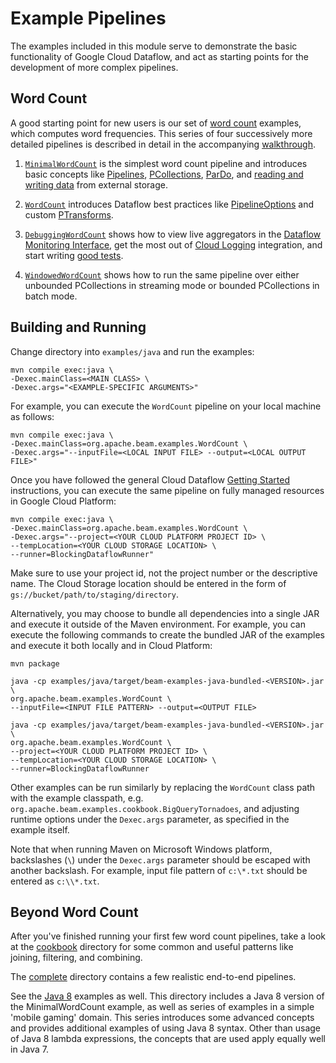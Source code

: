 <!--
    Licensed to the Apache Software Foundation (ASF) under one
    or more contributor license agreements.  See the NOTICE file
    distributed with this work for additional information
    regarding copyright ownership.  The ASF licenses this file
    to you under the Apache License, Version 2.0 (the
    "License"); you may not use this file except in compliance
    with the License.  You may obtain a copy of the License at

      http://www.apache.org/licenses/LICENSE-2.0

    Unless required by applicable law or agreed to in writing,
    software distributed under the License is distributed on an
    "AS IS" BASIS, WITHOUT WARRANTIES OR CONDITIONS OF ANY
    KIND, either express or implied.  See the License for the
    specific language governing permissions and limitations
    under the License.
-->

# Example Pipelines

The examples included in this module serve to demonstrate the basic
functionality of Google Cloud Dataflow, and act as starting points for
the development of more complex pipelines.

## Word Count

A good starting point for new users is our set of
[word count](https://github.com/apache/incubator-beam/blob/master/examples/java/src/main/java/org/apache/beam/examples) examples, which computes word frequencies.  This series of four successively more detailed pipelines is described in detail in the accompanying [walkthrough](https://cloud.google.com/dataflow/examples/wordcount-example).

1. [`MinimalWordCount`](https://github.com/apache/incubator-beam/blob/master/examples/java/src/main/java/org/apache/beam/examples/MinimalWordCount.java) is the simplest word count pipeline and introduces basic concepts like [Pipelines](https://cloud.google.com/dataflow/model/pipelines),
[PCollections](https://cloud.google.com/dataflow/model/pcollection),
[ParDo](https://cloud.google.com/dataflow/model/par-do),
and [reading and writing data](https://cloud.google.com/dataflow/model/reading-and-writing-data) from external storage.

1. [`WordCount`](https://github.com/apache/incubator-beam/blob/master/examples/java/src/main/java/org/apache/beam/examples/WordCount.java) introduces Dataflow best practices like [PipelineOptions](https://cloud.google.com/dataflow/pipelines/constructing-your-pipeline#Creating) and custom [PTransforms](https://cloud.google.com/dataflow/model/composite-transforms).

1. [`DebuggingWordCount`](https://github.com/apache/incubator-beam/blob/master/examples/java/src/main/java/org/apache/beam/examples/DebuggingWordCount.java)
shows how to view live aggregators in the [Dataflow Monitoring Interface](https://cloud.google.com/dataflow/pipelines/dataflow-monitoring-intf), get the most out of
[Cloud Logging](https://cloud.google.com/dataflow/pipelines/logging) integration, and start writing
[good tests](https://cloud.google.com/dataflow/pipelines/testing-your-pipeline).

1. [`WindowedWordCount`](https://github.com/apache/incubator-beam/blob/master/examples/java/src/main/java/org/apache/beam/examples/WindowedWordCount.java) shows how to run the same pipeline over either unbounded PCollections in streaming mode or bounded PCollections in batch mode.

## Building and Running

Change directory into `examples/java` and run the examples:

    mvn compile exec:java \
    -Dexec.mainClass=<MAIN CLASS> \
    -Dexec.args="<EXAMPLE-SPECIFIC ARGUMENTS>"

For example, you can execute the `WordCount` pipeline on your local machine as follows:

    mvn compile exec:java \
    -Dexec.mainClass=org.apache.beam.examples.WordCount \
    -Dexec.args="--inputFile=<LOCAL INPUT FILE> --output=<LOCAL OUTPUT FILE>"

Once you have followed the general Cloud Dataflow
[Getting Started](https://cloud.google.com/dataflow/getting-started) instructions, you can execute
the same pipeline on fully managed resources in Google Cloud Platform:

    mvn compile exec:java \
    -Dexec.mainClass=org.apache.beam.examples.WordCount \
    -Dexec.args="--project=<YOUR CLOUD PLATFORM PROJECT ID> \
    --tempLocation=<YOUR CLOUD STORAGE LOCATION> \
    --runner=BlockingDataflowRunner"

Make sure to use your project id, not the project number or the descriptive name.
The Cloud Storage location should be entered in the form of
`gs://bucket/path/to/staging/directory`.

Alternatively, you may choose to bundle all dependencies into a single JAR and
execute it outside of the Maven environment. For example, you can execute the
following commands to create the
bundled JAR of the examples and execute it both locally and in Cloud
Platform:

    mvn package

    java -cp examples/java/target/beam-examples-java-bundled-<VERSION>.jar \
    org.apache.beam.examples.WordCount \
    --inputFile=<INPUT FILE PATTERN> --output=<OUTPUT FILE>

    java -cp examples/java/target/beam-examples-java-bundled-<VERSION>.jar \
    org.apache.beam.examples.WordCount \
    --project=<YOUR CLOUD PLATFORM PROJECT ID> \
    --tempLocation=<YOUR CLOUD STORAGE LOCATION> \
    --runner=BlockingDataflowRunner

Other examples can be run similarly by replacing the `WordCount` class path with the example classpath, e.g.
`org.apache.beam.examples.cookbook.BigQueryTornadoes`,
and adjusting runtime options under the `Dexec.args` parameter, as specified in
the example itself.

Note that when running Maven on Microsoft Windows platform, backslashes (`\`)
under the `Dexec.args` parameter should be escaped with another backslash. For
example, input file pattern of `c:\*.txt` should be entered as `c:\\*.txt`.

## Beyond Word Count

After you've finished running your first few word count pipelines, take a look at the [cookbook](https://github.com/apache/incubator-beam/blob/master/examples/java/src/main/java/org/apache/beam/examples/cookbook)
directory for some common and useful patterns like joining, filtering, and combining.

The [complete](https://github.com/apache/incubator-beam/blob/master/examples/java/src/main/java/org/apache/beam/examples/complete)
directory contains a few realistic end-to-end pipelines.

See the
[Java 8](https://github.com/apache/incubator-beam/tree/master/examples/java8/src/main/java/org/apache/beam/examples)
examples as well. This directory includes a Java 8 version of the
MinimalWordCount example, as well as series of examples in a simple 'mobile
gaming' domain. This series introduces some advanced concepts and provides
additional examples of using Java 8 syntax. Other than usage of Java 8 lambda
expressions, the concepts that are used apply equally well in Java 7.
